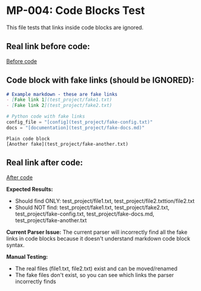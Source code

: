 # MP-004: Code Blocks Test

This file tests that links inside code blocks are ignored.

## Real link before code:
[Before code](test_project/file1.txt)

## Code block with fake links (should be IGNORED):
```markdown
# Example markdown - these are fake links
- [Fake link 1](test_project/fake1.txt)
- [Fake link 2](test_project/fake2.txt)
```

```python
# Python code with fake links
config_file = "[config](test_project/fake-config.txt)"
docs = "[documentation](test_project/fake-docs.md)"
```

```
Plain code block
[Another fake](test_project/fake-another.txt)
```

## Real link after code:
[After code](test_project/file2.txt)

**Expected Results:**
- Should find ONLY: test_project/file1.txt, test_project/file2.txttion/file2.txt
- Should NOT find: test_project/fake1.txt, test_project/fake2.txt, test_project/fake-config.txt, test_project/fake-docs.md, test_project/fake-another.txt

**Current Parser Issue:**
The current parser will incorrectly find all the fake links in code blocks because it doesn't understand markdown code block syntax.

**Manual Testing:**
- The real files (file1.txt, file2.txt) exist and can be moved/renamed
- The fake files don't exist, so you can see which links the parser incorrectly finds
